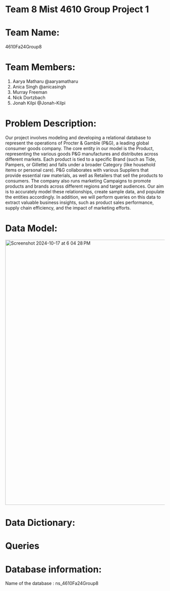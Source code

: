 # Team 8 Mist 4610 Group Project 1
# Team Name:
4610Fa24Group8
# Team Members:
1. Aarya Matharu @aaryamatharu
2. Anica Singh @anicasingh
3. Murray Freeman
4. Nick Dortzbach
5. Jonah Kilpi @Jonah-Kilpi
# Problem Description:
Our project involves modeling and developing a relational database to represent the operations of Procter & Gamble (P&G), a leading global consumer goods company. The core entity in our model is the Product, representing the various goods P&G manufactures and distributes across different markets. Each product is tied to a specific Brand (such as Tide, Pampers, or Gillette) and falls under a broader Category (like household items or personal care). P&G collaborates with various Suppliers that provide essential raw materials, as well as Retailers that sell the products to consumers. The company also runs marketing Campaigns to promote products and brands across different regions and target audiences. Our aim is to accurately model these relationships, create sample data, and populate the entities accordingly. In addition, we will perform queries on this data to extract valuable business insights, such as product sales performance, supply chain efficiency, and the impact of marketing efforts.
# Data Model:
<img width="834" alt="Screenshot 2024-10-17 at 6 04 28 PM" src="https://github.com/user-attachments/assets/23f19806-66f0-42fd-9781-8d88f3839dea">

# Data Dictionary:
# Queries
# Database information:
Name of the database : ns_4610Fa24Group8
